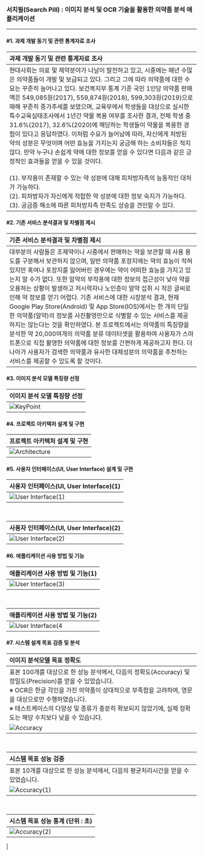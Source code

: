 ### 서치필(Search Pill) : 이미지 분석 및 OCR 기술을 활용한 의약품 분석 애플리케이션
***

#### #1. 과제 개발 동기 및 관련 통계자료 조사
|과제 개발 동기 및 관련 통계자료 조사|
|:---|
|현대사회는 의료 및 제약분야가 나날이 발전하고 있고, 시중에는 매년 수많은 의약품들이 개발 및 보급되고 있다. 그리고 그에 따라 의약품에 대한 수요는 꾸준히 늘어나고 있다. 보건복지부 통계 기준 국민 1인당 의약품 판매액은 549,085원(2017), 559,874원(2018), 599,303원(2019)으로 매해 꾸준히 증가추세를 보였으며, 교육부에서 학생들을 대상으로 실시한 특수교육실태조사에서 1년간 약물 복용 여부를 조사한 결과, 전체 학생 중 31.6%(2017), 32.6%(2020)에 해당하는 학생들이 약물을 복용한 경험이 있다고 응답하였다. 이처럼 수요가 늘어남에 따라, 자신에게 처방된 약의 성분은 무엇이며 어떤 효능을 가지는지 궁금해 하는 소비자들은 적지 않다. 만약 누구나 손쉽게 약에 대한 정보를 얻을 수 있다면 다음과 같은 긍정적인 효과들을 얻을 수 있을 것이다. <br> <br> (1). 부작용이 존재할 수 있는 약 성분에 대해 피처방자측의 능동적인 대처가 가능하다. <br> (2). 피처방자가 자신에게 적합한 약 성분에 대한 정보 숙지가 가능하다. <br> (3). 궁금증 해소에 따른 피처방자측 만족도 상승을 견인할 수 있다.|

#### #2. 기존 서비스 분석결과 및 차별점 제시
|기존 서비스 분석결과 및 차별점 제시|
|:---|
|대부분의 사람들은 조제약이나 시중에서 판매하는 약을 보관할 때 사용 용도를 구분해서 보관하지 않으며, 일반 의약품 포장지에는 약의 효능이 적혀 있지만 혹여나 포장지를 잃어버린 경우에는 약이 어떠한 효능을 가지고 있는지 알 수가 없다. 또한 알약의 부작용에 대한 정보의 접근성이 낮아 약을 오용하는 상황이 발생하고 저시력자나 노인층이 알약 섭취 시 작은 글씨로 인해 약 정보를 얻기 어렵다. 기존 서비스에 대한 시장분석 결과, 현재 Google Play Store(Android) 및 App Store(IOS)에서는 한 개의 단일한 의약품(알약)의 정보를 사진촬영만으로 식별할 수 있는 서비스를 제공하지는 않는다는 것을 확인하였다. 본 프로젝트에서는 의약품의 특징량을 분석한 약 20,000여개의 의약품 분류 데이터셋을 활용하여 사용자가 스마트폰으로 직접 촬영한 의약품에 대한 정보를 간편하게 제공하고자 한다. 더 나아가 사용자가 검색한 의약품과 유사한 대체성분의 의약품을 추천하는 서비스를 제공할 수 있도록 할 것이다.|

#### #3. 이미지 분석 모델 특징량 선정
|이미지 분석 모델 특징량 선정|
|:---|
|![KeyPoint](https://user-images.githubusercontent.com/63866366/174474763-b87bb0a0-7a82-47e8-b433-3598ab49c554.png)| 

#### #4. 프로젝트 아키텍처 설계 및 구현
|프로젝트 아키텍처 설계 및 구현|
|:---|
|![Architecture](https://user-images.githubusercontent.com/63866366/174474796-ce59921f-876c-48ac-9028-6d109f9edec6.png)| 

#### #5. 사용자 인터페이스(UI, User Interface) 설계 및 구현
|사용자 인터페이스(UI, User Interface)(1)|
|:---|
|![User Interface(1)](https://user-images.githubusercontent.com/63866366/174473786-a8086026-2199-447c-886e-e73245e956ec.png)| 

<br>

|사용자 인터페이스(UI, User Interface)(2)|
|:---|
|![User Interface(2)](https://user-images.githubusercontent.com/63866366/174473950-1156880d-5d3a-4c79-a3dd-9c614deded28.png)|

#### #6. 애플리케이션 사용 방법 및 기능
|애플리케이션 사용 방법 및 기능(1)|
|:---|
|![User Interface(3)](https://user-images.githubusercontent.com/63866366/174474364-69f7934c-a467-414a-814f-650c47101ee6.png)| 

<br>

|애플리케이션 사용 방법 및 기능(2)|
|:---|
|![User Interface(4](https://user-images.githubusercontent.com/63866366/174474419-b53a9752-0209-428a-b35b-b86b22dbc442.png)|

#### #7. 시스템 설계 목표 검증 및 분석
|이미지 분석모델 목표 정확도|
|:---|
|표본 100개를 대상으로 한 성능 분석에서, 다음의 정확도(Accuracy) 및 정밀도(Precision)를 얻을 수 있었습니다. <br> ※ OCR은 한글 각인을 가진 의약품이 상대적으로 부족함을 고려하여, 영문을 대상으로만 수행하였습니다. <br> ※ 테스트케이스의 다양성 및 종류가 충분히 확보되지 않았기에, 실제 정확도는 해당 수치보다 낮을 수 있습니다.| 
|![Accuracy](https://user-images.githubusercontent.com/63866366/174475285-644beda1-cbbd-4708-a7a3-a686337fe943.png)| 

<br>

|시스템 목표 성능 검증|
|:---|
|표본 10개를 대상으로 한 성능 분석에서, 다음의 평균처리시간을 얻을 수 있었습니다.|
|![Accuracy(1)](https://user-images.githubusercontent.com/63866366/174475320-685ce7ed-f7cf-4e88-9865-7d3605222cae.png)|

<br>

|시스템 목표 성능 통계 (단위 : 초)|
|:---|
|![Accuracy(2)](https://user-images.githubusercontent.com/63866366/174475378-49bf4d3e-0d40-48c8-8be9-3a0148b3ad26.png)
|
